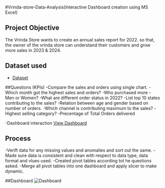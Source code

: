 #Vrinda-store-Data-Analysis(Interactive Dashboard creation using MS Excel)
## Project Objective
The Vrinda Store wants to create an annual sales report for 2022. so that, the owner of the vrinda store can understand their customers and grow more sales in 
2023 & 2024.

## Dataset used
- <a href="https://github.com/Divya-ds-123/Data-Analysis-Dashboard/blob/main/Project_Excel_Vrinda%20Store%20Data%20Analysis.xlsx">Dataset</a>


##Questions (KPIs)
-Compare the sales and orders using single chart.
-Which month got the highest sales and orders?
-Who purchased more - Men or Women?
-What are different order status in 2022?
-List top 10 states contributing to the sales?
-Relation between age and gender based on number of orders.
-Which channel is contributing maximum to the sales?
-Highest selling category?
-Precentage of Total Orders delivered

-Dashboard interaction <a href="https://github.com/Divya-ds-123/Data-Analysis-Dashboard/blob/main/Dashboard.PNG">View Dashboard</a>


## Process
-Verift data for any missing values and anomalies and sort out the same.
-Made sure data is consistent and clean with respect to data type, data format and vlues used.
-Created pivot tables according tot he questions asked.
-Merge all pivot tables into one dashboard and apply slicer to make dynamic.

##Dashboard
![Dashboard](https://github.com/user-attachments/assets/f5327253-0123-462f-a815-42e97b507d3f)






